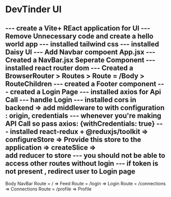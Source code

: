 # DevTinder UI

--- create a Vite+ REact application for UI 
--- Remove Unnecessary code and create a hello world app
--- installed tailwind css
--- installed Daisy UI
--- Add Navbar compoent App.jsx
--- Created a NavBar.jsx Seperate Component
--- installed react router dom
--- Created a BrowserRouter > Routes > Route  = /Body > RouteChildren
--- created a Footer component
--- created a Login Page
--- installed axios for Api Call 
--- handle Login 
--- installed cors in backend => add middleware to with configuration : origin, credentials
--- whenever you're making API Call so pass axios: {withCredentials: true}
--- installed react-redux + @reduxjs/toolkit => configureStore  => Provide this store to the application => createSlice =>   
    add reducer to store
--- you should not be able to access other routes without login
--- if token is not present , redirect user to Login page
--- 










Body 
    NavBar
    Route = / => Feed
    Route = /login => Login
    Route = /connections => Connections
    Route = /profile => Profile

